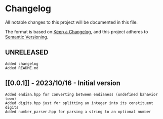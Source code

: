 # Changelog

All notable changes to this project will be documented in this file.

The format is based on [Keep a Changelog](https://keepachangelog.com/en/1.0.0/),
and this project adheres to [Semantic Versioning](https://semver.org/spec/v2.0.0.html).

## UNRELEASED
    Added changelog
    Added README.md

## [[0.0.1]] - 2023/10/16 - Initial version 
    Added endian.hpp for converting between endianess (undefined bahavior town)
    Added digits.hpp just for splitting an integer into its constituent digits
    Added number_parser.hpp for parsing a string to an optional number

